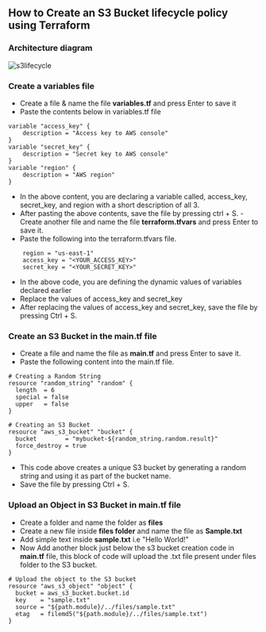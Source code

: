 ## How to Create an S3 Bucket lifecycle policy using Terraform
### Architecture diagram
![s3lifecycle](https://github.com/user-attachments/assets/4cbfbe46-6355-4c00-9a95-48f90d302df5)
### Create a variables file
- Create a file & name the file **variables.tf** and press Enter to save it
- Paste the contents below in variables.tf file
```
variable "access_key" {
    description = "Access key to AWS console"
}
variable "secret_key" {
    description = "Secret key to AWS console"
}
variable "region" {
    description = "AWS region"
}
```
- In the above content, you are declaring a variable called, access_key, secret_key, and region with a short description of all 3.
- After pasting the above contents, save the file by pressing ctrl + S.
-Create another file and name the file **terraform.tfvars** and press Enter to save it.
- Paste the following into the terraform.tfvars file.
```
    region = "us-east-1"
    access_key = "<YOUR_ACCESS_KEY>"        
    secret_key = "<YOUR_SECRET_KEY>"
```
- In the above code, you are defining the dynamic values of variables declared earlier
- Replace the values of access_key and secret_key
- After replacing the values of access_key and secret_key, save the file by pressing Ctrl + S.
### Create an S3 Bucket in the main.tf file
- Create a file and name the file as **main.tf** and press Enter to save it.
- Paste the following content into the main.tf file.
```
# Creating a Random String
resource "random_string" "random" {
  length  = 6
  special = false
  upper   = false
}

# Creating an S3 Bucket
resource "aws_s3_bucket" "bucket" {
  bucket        = "mybucket-${random_string.random.result}"
  force_destroy = true
}

```
- This code above  creates a unique S3 bucket by generating a random string and using it as part of the bucket name.
- Save the file by pressing Ctrl + S.
### Upload an Object in S3 Bucket in main.tf file 
- Create a folder and name the folder as **files**
- Create a new file inside **files folder** and name the file as **Sample.txt**
- Add simple text inside **sample.txt** i.e "Hello World!"
- Now Add another block just below the s3 bucket creation code in **main.tf** file, this block of code will upload the .txt file present under files folder to the S3 bucket.
```
# Upload the object to the S3 bucket
resource "aws_s3_object" "object" {
  bucket = aws_s3_bucket.bucket.id
  key    = "sample.txt"
  source = "${path.module}/../files/sample.txt"
  etag   = filemd5("${path.module}/../files/sample.txt")
}
```


